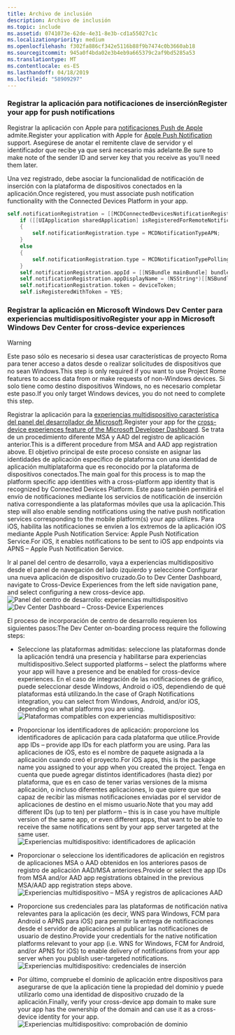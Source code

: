 ```yaml
---
title: Archivo de inclusión
description: Archivo de inclusión
ms.topic: include
ms.assetid: 0741073e-62de-4e31-8e3b-cd1a55027c1c
ms.localizationpriority: medium
ms.openlocfilehash: f302fa886cf342e5116b88f9b7474c0b3660ab18
ms.sourcegitcommit: 945a0f4bda02e3b4eb9a665379c2af9bd5285a53
ms.translationtype: MT
ms.contentlocale: es-ES
ms.lasthandoff: 04/18/2019
ms.locfileid: "58909297"
---
```

### <a name="register-your-app-for-push-notifications"></a><span data-ttu-id="54f3b-103">Registrar la aplicación para notificaciones de inserción</span><span class="sxs-lookup"><span data-stu-id="54f3b-103">Register your app for push notifications</span></span>

<span data-ttu-id="54f3b-104">Registrar la aplicación con Apple para [notificaciones Push de Apple](https://developer.apple.com/notifications/) admite.</span><span class="sxs-lookup"><span data-stu-id="54f3b-104">Register your application with Apple for [Apple Push Notification](https://developer.apple.com/notifications/) support.</span></span> <span data-ttu-id="54f3b-105">Asegúrese de anotar el remitente clave de servidor y el identificador que recibe ya que será necesario más adelante.</span><span class="sxs-lookup"><span data-stu-id="54f3b-105">Be sure to make note of the sender ID and server key that you receive as you'll need them later.</span></span>

<span data-ttu-id="54f3b-106">Una vez registrado, debe asociar la funcionalidad de notificación de inserción con la plataforma de dispositivos conectados en la aplicación.</span><span class="sxs-lookup"><span data-stu-id="54f3b-106">Once registered, you must associate push notification functionality with the Connected Devices Platform in your app.</span></span>

```ObjectiveC
self.notificationRegistration = [[MCDConnectedDevicesNotificationRegistration alloc] init];
    if ([[UIApplication sharedApplication] isRegisteredForRemoteNotifications])
    {
        self.notificationRegistration.type = MCDNotificationTypeAPN;
    }
    else
    {
        self.notificationRegistration.type = MCDNotificationTypePolling;
    }
    self.notificationRegistration.appId = [[NSBundle mainBundle] bundleIdentifier];
    self.notificationRegistration.appDisplayName = (NSString*)[[NSBundle mainBundle] objectForInfoDictionaryKey:@"CFBundleDisplayName"];
    self.notificationRegistration.token = deviceToken;
    self.isRegisteredWithToken = YES;
```

### <a name="register-your-app-in-microsoft-windows-dev-center-for-cross-device-experiences"></a><span data-ttu-id="54f3b-107">Registrar la aplicación en Microsoft Windows Dev Center para experiencias multidispositivo</span><span class="sxs-lookup"><span data-stu-id="54f3b-107">Register your app in Microsoft Windows Dev Center for cross-device experiences</span></span>

> [!WARNING]
> <span data-ttu-id="54f3b-108">Este paso sólo es necesario si desea usar características de proyecto Roma para tener acceso a datos desde o realizar solicitudes de dispositivos que no sean Windows.</span><span class="sxs-lookup"><span data-stu-id="54f3b-108">This step is only required if you want to use Project Rome features to access data from or make requests of non-Windows devices.</span></span> <span data-ttu-id="54f3b-109">Si solo tiene como destino dispositivos Windows, no es necesario completar este paso.</span><span class="sxs-lookup"><span data-stu-id="54f3b-109">If you only target Windows devices, you do not need to complete this step.</span></span>

<span data-ttu-id="54f3b-110">Registrar la aplicación para la [experiencias multidispositivo característica del panel del desarrollador de Microsoft](https://developer.microsoft.com/dashboard/crossplatform/web).</span><span class="sxs-lookup"><span data-stu-id="54f3b-110">Register your app for the [cross-device experiences feature of the Microsoft Developer Dashboard](https://developer.microsoft.com/dashboard/crossplatform/web).</span></span> <span data-ttu-id="54f3b-111">Se trata de un procedimiento diferente MSA y AAD del registro de aplicación anterior.</span><span class="sxs-lookup"><span data-stu-id="54f3b-111">This is a different procedure from MSA and AAD app registration above.</span></span> <span data-ttu-id="54f3b-112">El objetivo principal de este proceso consiste en asignar las identidades de aplicación específico de plataforma con una identidad de aplicación multiplataforma que es reconocido por la plataforma de dispositivos conectados.</span><span class="sxs-lookup"><span data-stu-id="54f3b-112">The main goal for this process is to map the platform specific app identities with a cross-platform app identity that is recognized by Connected Devices Platform.</span></span> <span data-ttu-id="54f3b-113">Este paso también permitirá el envío de notificaciones mediante los servicios de notificación de inserción nativa correspondiente a las plataformas móviles que usa la aplicación.</span><span class="sxs-lookup"><span data-stu-id="54f3b-113">This step will also enable sending notifications using the native push notification services corresponding to the mobile platform(s) your app utilizes.</span></span> <span data-ttu-id="54f3b-114">Para iOS, habilita las notificaciones se envíen a los extremos de la aplicación iOS mediante Apple Push Notification Service: Apple Push Notification Service.</span><span class="sxs-lookup"><span data-stu-id="54f3b-114">For iOS, it enables notifications to be sent to iOS app endpoints via APNS – Apple Push Notification Service.</span></span>

<span data-ttu-id="54f3b-115">Ir al panel del centro de desarrollo, vaya a experiencias multidispositivo desde el panel de navegación del lado izquierdo y seleccione Configurar una nueva aplicación de dispositivo cruzado.</span><span class="sxs-lookup"><span data-stu-id="54f3b-115">Go to Dev Center Dashboard, navigate to Cross-Device Experiences from the left side navigation pane, and select configuring a new cross-device app.</span></span>
<span data-ttu-id="54f3b-116">![Panel del centro de desarrollo: experiencias multidispositivo](../../notifications/media/dev_center_portal/dev_center_portal_1_overview.png)</span><span class="sxs-lookup"><span data-stu-id="54f3b-116">![Dev Center Dashboard – Cross-Device Experiences](../../notifications/media/dev_center_portal/dev_center_portal_1_overview.png)</span></span>

<span data-ttu-id="54f3b-117">El proceso de incorporación de centro de desarrollo requieren los siguientes pasos:</span><span class="sxs-lookup"><span data-stu-id="54f3b-117">The Dev Center on-boarding process require the following steps:</span></span>

* <span data-ttu-id="54f3b-118">Seleccione las plataformas admitidas: seleccione las plataformas donde la aplicación tendrá una presencia y habilitarse para experiencias multidispositivo.</span><span class="sxs-lookup"><span data-stu-id="54f3b-118">Select supported platforms – select the platforms where your app will have a presence and be enabled for cross-device experiences.</span></span> <span data-ttu-id="54f3b-119">En el caso de integración de las notificaciones de gráfico, puede seleccionar desde Windows, Android o iOS, dependiendo de qué plataformas está utilizando.</span><span class="sxs-lookup"><span data-stu-id="54f3b-119">In the case of Graph Notifications integration, you can select from Windows, Android, and/or iOS, depending on what platforms you are using.</span></span> ![Plataformas compatibles con experiencias multidispositivo:](../../notifications/media/dev_center_portal/dev_center_portal_2_supported_platforms.png)

* <span data-ttu-id="54f3b-121">Proporcionar los identificadores de aplicación: proporcione los identificadores de aplicación para cada plataforma que utilice.</span><span class="sxs-lookup"><span data-stu-id="54f3b-121">Provide app IDs – provide app IDs for each platform you are using.</span></span> <span data-ttu-id="54f3b-122">Para las aplicaciones de iOS, esto es el nombre de paquete asignada a la aplicación cuando creó el proyecto.</span><span class="sxs-lookup"><span data-stu-id="54f3b-122">For iOS apps, this is the package name you assigned to your app when you created the project.</span></span> <span data-ttu-id="54f3b-123">Tenga en cuenta que puede agregar distintos identificadores (hasta diez) por plataforma, que es en caso de tener varias versiones de la misma aplicación, o incluso diferentes aplicaciones, lo que quiere que sea capaz de recibir las mismas notificaciones enviadas por el servidor de aplicaciones de destino en el mismo usuario.</span><span class="sxs-lookup"><span data-stu-id="54f3b-123">Note that you may add different IDs (up to ten) per platform – this is in case you have multiple version of the same app, or even different apps, that want to be able to receive the same notifications sent by your app server targeted at the same user.</span></span> ![Experiencias multidispositivo: identificadores de aplicación](../../notifications/media/dev_center_portal/dev_center_portal_3_app_ids.png)

* <span data-ttu-id="54f3b-125">Proporcionar o seleccione los identificadores de aplicación en registros de aplicaciones MSA o AAD obtenidos en los anteriores pasos de registro de aplicación AAD/MSA anteriores.</span><span class="sxs-lookup"><span data-stu-id="54f3b-125">Provide or select the app IDs from MSA and/or AAD app registrations obtained in the previous MSA/AAD app registration steps above.</span></span> ![Experiencias multidispositivo – MSA y registros de aplicaciones AAD](../../notifications/media/dev_center_portal/dev_center_portal_4_msa_aad_connections.png)

* <span data-ttu-id="54f3b-127">Proporcione sus credenciales para las plataformas de notificación nativa relevantes para la aplicación (es decir, WNS para Windows, FCM para Android o APNS para iOS) para permitir la entrega de notificaciones desde el servidor de aplicaciones al publicar las notificaciones de usuario de destino.</span><span class="sxs-lookup"><span data-stu-id="54f3b-127">Provide your credentials for the native notification platforms relevant to your app (i.e. WNS for Windows, FCM for Android, and/or APNS for iOS) to enable delivery of notifications from your app server when you publish user-targeted notifications.</span></span> ![Experiencias multidispositivo: credenciales de inserción](../../notifications/media/dev_center_portal/dev_center_portal_5_push_credentials.png)

* <span data-ttu-id="54f3b-129">Por último, compruebe el dominio de aplicación entre dispositivos para asegurarse de que la aplicación tiene la propiedad del dominio y puede utilizarlo como una identidad de dispositivo cruzado de la aplicación.</span><span class="sxs-lookup"><span data-stu-id="54f3b-129">Finally, verify your cross-device app domain to make sure your app has the ownership of the domain and can use it as a cross-device identity for your app.</span></span> ![Experiencias multidispositivo: comprobación de dominio](../../notifications/media/dev_center_portal/dev_center_portal_6_domain_verification.png)

